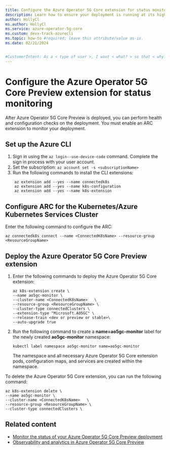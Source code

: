 ```yaml
---
title: Configure the Azure Operator 5G Core extension for status monitoring
description: Learn how to ensure your deployment is running at its highest capacity by performing health checks post-deployment.
author: HollyCl
ms.author: HollyCl
ms.service: azure-operator-5g-core
ms.custom: devx-track-azurecli
ms.topic: how-to #required; leave this attribute/value as-is.
ms.date: 02/21/2024


#CustomerIntent: As a < type of user >, I want < what? > so that < why? >.
---
```

# Configure the Azure Operator 5G Core Preview extension for status monitoring

After Azure Operator 5G Core Preview is deployed, you can perform health and configuration checks on the deployment. You must enable an ARC extension to monitor your deployment. 

## Set up the Azure CLI

1. Sign in using the `az login--use-device-code` command. Complete the sign in process with your user account.
1. Set the subscription: `az account set -s <subscriptionName>`
1. Run the following commands to install the CLI extensions:

```azurecli
    az extension add --yes --name connectedk8s
    az extension add --yes --name k8s-configuration
    az extension add --yes --name k8s-extension
```

## Configure ARC for the Kubernetes/Azure Kubernetes Services Cluster

Enter the following command to configure the ARC:

```azurecli
az connectedk8s connect --name <ConnectedK8sName> --resource-group <ResourceGroupName>
```

## Deploy the Azure Operator 5G Core Preview extension

1. Enter the following commands to deploy the Azure Operator 5G Core extension:

    ```azurecli
    az k8s-extension create \ 
    --name ao5gc-monitor \ 
    --cluster-name <ConnectedK8sName>   \ 
    --resource-group <ResourceGroupName> \ 
    --cluster-type connectedClusters \ 
    --extension-type "Microsoft.AO5GC" \ 
    --release-train <dev or preview or stable>\ 
    --auto-upgrade true
    ```

2. Run the following command to create a **name=ao5gc-monitor** label for the newly created **ao5gc-monitor** namespace:

    ```azurecli
    kubectl label namespace ao5gc-monitor name=ao5gc-monitor
    ```
    The namespace and all necessary Azure Operator 5G Core extension pods, configuration maps, and services are created within the namespace.  

To delete the Azure Operator 5G Core extension, you can run the following command:

```azurecli
az k8s-extension delete \ 
--name ao5gc-monitor \ 
--cluster-name <ConnectedK8sName>   \ 
--resource-group <ResourceGroupName> \ 
--cluster-type connectedClusters \
```
## Related content

- [Monitor the  status of your Azure Operator 5G Core Preview deployment](quickstart-monitor-deployment-status.md)
- [Observability and analytics in Azure Operator 5G Core Preview](concept-observability-analytics.md)
